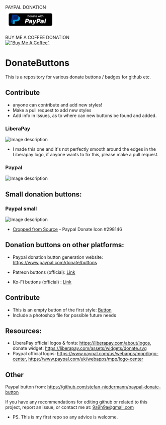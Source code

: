 PAYPAL DONATION  
[![paypal](https://github.com/antoweb/DonateButtons/blob/master/Paypal-160.png?raw=true)](https://www.paypal.me/sistemistaitaliano/2)

BUY ME A COFFEE DONATION  
[!["Buy Me A Coffee"](https://www.buymeacoffee.com/assets/img/custom_images/orange_img.png)](https://buymeacoffee.com/sistemistaita)

# DonateButtons
This is a repository for various donate buttons / badges for github etc. 

## Contribute

- anyone can contribute and add new styles!
- Make a pull request to add new styles
- Add info in Issues, as to where can new buttons be found and added.

### LiberaPay
![Image description](https://raw.githubusercontent.com/aha999/DonateButtons/master/LiberaPay.png)

- I made this one and it's not perfectly smooth around the edges in the Liberapay logo, if anyone wants to fix this, please make a pull request.

### Paypal
![Image description](https://raw.githubusercontent.com/aha999/DonateButtons/master/Paypal.png)

## Small donation buttons:
### Paypal small
![Image description](paypal-donate-icon-7.png)
* [Cropped from Source](https://icon-library.com/icon/paypal-donate-icon-7.html) - Paypal Donate Icon #298146

## Donation buttons on other platforms:

- Paypal donation button generation website: https://www.paypal.com/donate/buttons

- Patreon buttons (official): [Link](https://www.patreon.com/brand)

- Ko-Fi buttons (official) : [Link](https://more.ko-fi.com/brand-assets)

## Contribute
- This is an empty button of the first style: [Button](https://github.com/aha999/DonateButtons/blob/master/Template.png)
- Include a photoshop file for possible future needs

## Resources:
- LiberaPay official logos & fonts: https://liberapay.com/about/logos, donate widget: https://liberapay.com/assets/widgets/donate.svg
- Paypal official logos: https://www.paypal.com/us/webapps/mpp/logo-center, https://www.paypal.com/uk/webapps/mpp/logo-center

## Other
Paypal button from: https://github.com/stefan-niedermann/paypal-donate-button

If you have any recommendations for editing github or related to this project, report an issue, or contact me at: 9a9h9a@gmail.com
- PS. This is my first repo so any advice is welcome.
